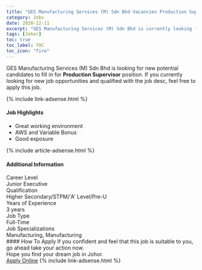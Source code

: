 ```yaml
---
title: "GES Manufacturing Services (M) Sdn Bhd Vacancies Production Supervisor" 
category: Jobs 
date: 2020-12-11 
excerpt: "GES Manufacturing Services (M) Sdn Bhd is currently looking for suitable person to fill in the Production Supervisor which positioned at Johor" 
tags: [Johor] 
toc: true 
toc_label: TOC 
toc_icon: "fire" 
--- 
```


<p>GES Manufacturing Services (M) Sdn Bhd is looking for new potential candidates to fill in for <b>Production Supervisor</b> position. If you currently looking for new job opportunities and qualified with the job desc, feel free to apply this job.
</p>{% include link-adsense.html %} 
<div><div><div><h4>Job Highlights</h4></div></div><div><ul><li><div><div><div><div></div></div></div><div><span>Great working environment</span></div></div></li><li><div><div><div><div></div></div></div><div><span>AWS and Variable Bonus</span></div></div></li><li><div><div><div><div></div></div></div><div><span>Good exposure</span></div></div></li></ul></div></div> 
{% include article-adsense.html %} 
<div><div><div><h4>Additional Information</h4></div></div><div><div><div><div><div><div><div><div><span>Career Level</span></div></div><div><span>Junior Executive</span></div></div></div></div><div><div><div><div><div><span>Qualification</span></div></div><div><span>Higher Secondary/STPM/'A' Level/Pre-U</span></div></div></div></div><div><div><div><div><div><span>Years of Experience</span></div></div><div><span>3 years</span></div></div></div></div><div><div><div><div><div><span>Job Type</span></div></div><div><span>Full-Time</span></div></div></div></div><div><div><div><div><div><span>Job Specializations</span></div></div><div><span>Manufacturing, Manufacturing</span></div></div></div></div></div></div></div></div> 
#### How To Apply 
If you confident and feel that this job is suitable to you, go ahead take your action now. <br/> 
Hope you find your dream job in Johor. <br/> 
<a href="https://www.jobstreet.com.my/en/job/production-supervisor-4442584?jobId=jobstreet-my-job-4442584&sectionRank=10&token=0~02ba60d2-c336-4b1f-81df-1d582ecc1dc5&fr=SRP%20View%20In%20New%20Ta" class="btn btn--info" target="_blank" rel="nofollow noopenner">Apply Online</a> 
{% include link-adsense.html %} 
